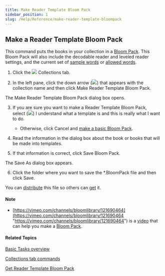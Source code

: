 ```yaml
---
title: Make Reader Template Bloom Pack
sidebar_position: 1
slug: /Help/Reference/make-reader-template-bloompack
---
```


## Make a Reader Template Bloom Pack

This command puts the books in your collection in a [Bloom Pack](../../Concepts/Bloom_Pack.md). This Bloom Pack will also include the decodable reader and leveled reader settings, and the current set of [sample words](../Edit_tasks/Decodable_Reader_Tool/Words_tab.md) or [allowed words](../Edit_tasks/Decodable_Reader_Tool/Allowed_Words_Files.md).

1.  Click the ![](/ref-docs-assets/images/User_Interface/Tabs/Collections.png) Collections tab.
    
2.  In the left pane, click the down arrow (![](/ref-docs-assets/images/Tasks/Basic_tasks/WhiteDownArrow.png)) that appears with the collection name and then click Make Reader Template Bloom Pack.
    

The Make Reader Template Bloom Pack dialog box opens.

3.  If you are sure you want to make a Reader Template Bloom Pack,  
    select (![](/ref-docs-assets/images/SelectedCheckBox.png)) I understand what a template is and this is really what I want to do.
    
    -   Otherwise, click Cancel and [make a basic Bloom Pack](../Shell_book_tasks/Make_a_Bloom_Pack.md).
        
4.  Read the information in the dialog box about the book or books that will be made into templates.
    
5.  If that information is correct, click Save Bloom Pack.
    

The Save As dialog box appears.

6.  Click the folder where you want to save the \*.BloomPack file and then click Save.
    

You can [distribute](../../Concepts/Bloom_Pack.md) this file so others can [get](Get_Reader_Template_Bloom_Pack_from_others.md) it.

#### Note

-   [https://vimeo.com/channels/bloomlibrary/121690464](https://vimeo.com/channels/bloomlibrary/121690464 "https://vimeo.com/channels/bloomlibrary/121690464") is a [video](../../FAQ/Instructional_Videos.md) that can help you make a [Bloom Pack](../../Concepts/Bloom_Pack.md).
    

#### Related Topics

[Basic Tasks overview](Basic_tasks_overview.md)

[Collections tab commands](../../User_Interface/Tabs/Collections_tab_commands.md)

[Get Reader Template Bloom Pack](Get_Reader_Template_Bloom_Pack_from_others.md)
